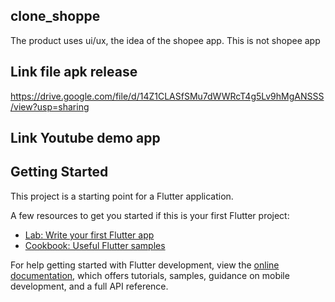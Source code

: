 
## clone_shoppe
The product uses ui/ux, the idea of the shopee app.
This is not shopee app
## Link file apk release
https://drive.google.com/file/d/14Z1CLASfSMu7dWWRcT4g5Lv9hMgANSSS/view?usp=sharing
## Link Youtube demo app

## Getting Started

This project is a starting point for a Flutter application.

A few resources to get you started if this is your first Flutter project:

- [Lab: Write your first Flutter app](https://docs.flutter.dev/get-started/codelab)
- [Cookbook: Useful Flutter samples](https://docs.flutter.dev/cookbook)

For help getting started with Flutter development, view the
[online documentation](https://docs.flutter.dev/), which offers tutorials,
samples, guidance on mobile development, and a full API reference.
